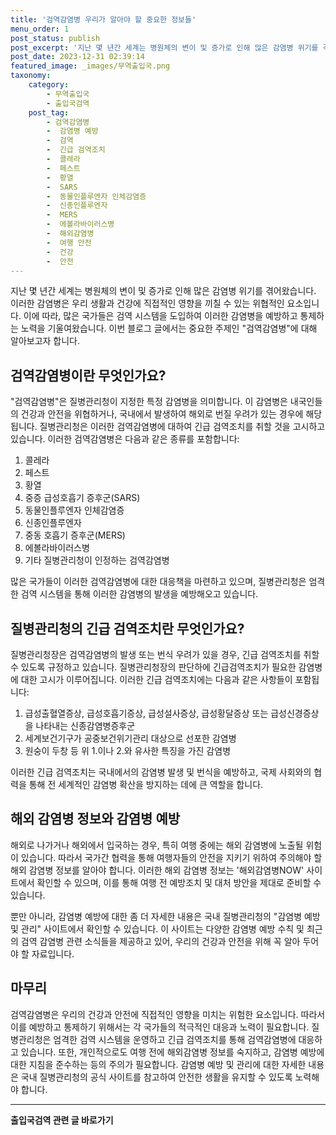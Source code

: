 ```yaml
---
title: '검역감염병 우리가 알아야 할 중요한 정보들'
menu_order: 1
post_status: publish
post_excerpt: '지난 몇 년간 세계는 병원체의 변이 및 증가로 인해 많은 감염병 위기를 겪어왔습니다. 이러한 감염병은 우리 생활과 건강에 직접적인 영향을 끼칠 수 있는 위협적인 요소입니다. 이에 따라, 많은 국가들은 검역 시스템을 도입하여 이러한 감염병을 예방하고 통제하는 노력을 기울여왔습니다. 이번 블로그 글에서는 중요한 주제인  검역감염병 에 대해 알아보고자 합니다.'
post_date: 2023-12-31 02:39:14
featured_image: _images/무역출입국.png
taxonomy:
    category:
        - 무역출입국
        - 출입국검역
    post_tag:
        - 검역감염병
        -  감염병 예방
        -  검역
        -  긴급 검역조치
        -  콜레라
        -  페스트
        -  황열
        -  SARS
        -  동물인플루엔자 인체감염증
        -  신종인플루엔자
        -  MERS
        -  에볼라바이러스병
        -  해외감염병
        -  여행 안전
        -  건강
        -  안전
---
```



지난 몇 년간 세계는 병원체의 변이 및 증가로 인해 많은 감염병 위기를 겪어왔습니다. 이러한 감염병은 우리 생활과 건강에 직접적인 영향을 끼칠 수 있는 위협적인 요소입니다. 이에 따라, 많은 국가들은 검역 시스템을 도입하여 이러한 감염병을 예방하고 통제하는 노력을 기울여왔습니다. 이번 블로그 글에서는 중요한 주제인 "검역감염병"에 대해 알아보고자 합니다.                

## 검역감염병이란 무엇인가요?

"검역감염병"은 질병관리청이 지정한 특정 감염병을 의미합니다. 이 감염병은 내국인들의 건강과 안전을 위협하거나, 국내에서 발생하여 해외로 번질 우려가 있는 경우에 해당됩니다. 질병관리청은 이러한 검역감염병에 대하여 긴급 검역조치를 취할 것을 고시하고 있습니다. 이러한 검역감염병은 다음과 같은 종류를 포함합니다:

1. 콜레라
2. 페스트
3. 황열
4. 중증 급성호흡기 증후군(SARS)
5. 동물인플루엔자 인체감염증
6. 신종인플루엔자
7. 중동 호흡기 증후군(MERS)
8. 에볼라바이러스병
9. 기타 질병관리청이 인정하는 검역감염병

많은 국가들이 이러한 검역감염병에 대한 대응책을 마련하고 있으며, 질병관리청은 엄격한 검역 시스템을 통해 이러한 감염병의 발생을 예방해오고 있습니다.

## 질병관리청의 긴급 검역조치란 무엇인가요?

질병관리청장은 검역감염병의 발생 또는 번식 우려가 있을 경우, 긴급 검역조치를 취할 수 있도록 규정하고 있습니다. 질병관리청장의 판단하에 긴급검역조치가 필요한 감염병에 대한 고시가 이루어집니다. 이러한 긴급 검역조치에는 다음과 같은 사항들이 포함됩니다:

1. 급성출혈열증상, 급성호흡기증상, 급성설사증상, 급성황달증상 또는 급성신경증상을 나타내는 신종감염병증후군
2. 세계보건기구가 공중보건위기관리 대상으로 선포한 감염병
3. 원숭이 두창 등 위 1.이나 2.와 유사한 특징을 가진 감염병

이러한 긴급 검역조치는 국내에서의 감염병 발생 및 번식을 예방하고, 국제 사회와의 협력을 통해 전 세계적인 감염병 확산을 방지하는 데에 큰 역할을 합니다.

## 해외 감염병 정보와 감염병 예방

해외로 나가거나 해외에서 입국하는 경우, 특히 여행 중에는 해외 감염병에 노출될 위험이 있습니다. 따라서 국가간 협력을 통해 여행자들의 안전을 지키기 위하여 주의해야 할 해외 감염병 정보를 알아야 합니다. 이러한 해외 감염병 정보는 '해외감염병NOW' 사이트에서 확인할 수 있으며, 이를 통해 여행 전 예방조치 및 대처 방안을 제대로 준비할 수 있습니다.

뿐만 아니라, 감염병 예방에 대한 좀 더 자세한 내용은 국내 질병관리청의 "감염병 예방 및 관리" 사이트에서 확인할 수 있습니다. 이 사이트는 다양한 감염병 예방 수칙 및 최근의 검역 감염병 관련 소식들을 제공하고 있어, 우리의 건강과 안전을 위해 꼭 알아 두어야 할 자료입니다.

## 마무리

검역감염병은 우리의 건강과 안전에 직접적인 영향을 미치는 위험한 요소입니다. 따라서 이를 예방하고 통제하기 위해서는 각 국가들의 적극적인 대응과 노력이 필요합니다. 질병관리청은 엄격한 검역 시스템을 운영하고 긴급 검역조치를 통해 검역감염병에 대응하고 있습니다. 또한, 개인적으로도 여행 전에 해외감염병 정보를 숙지하고, 감염병 예방에 대한 지침을 준수하는 등의 주의가 필요합니다. 감염병 예방 및 관리에 대한 자세한 내용은 국내 질병관리청의 공식 사이트를 참고하여 안전한 생활을 유지할 수 있도록 노력해야 합니다.
<!-- wp:separator -->
<hr class="wp-block-separator has-alpha-channel-opacity"/>
<!-- /wp:separator -->

<!-- wp:group {"backgroundColor":"base","layout":{"type":"constrained"}} -->
<div class="wp-block-group has-base-background-color has-background"><!-- wp:paragraph {"align":"center","fontSize":"medium"} -->
<p class="has-text-align-center has-large-font-size"><strong>출입국검역 관련 글 바로가기</strong></p>
<!-- /wp:paragraph -->


<!-- wp:latest-posts
{"categories":[{"id":14934,"count":19,"description":"","link":"https://uknowlaw.com/category/%ec%b6%9c%ec%9e%85%ea%b5%ad%ea%b2%80%ec%97%ad/","name":"출입국검역","slug":"출입국검역","taxonomy":"category","parent":0,"meta":[],"_links":{"self":[{"href":"https://uknowlaw.com/wp-json/wp/v2/categories/14934"}],"collection":[{"href":"https://uknowlaw.com/wp-json/wp/v2/categories"}],"about":[{"href":"https://uknowlaw.com/wp-json/wp/v2/taxonomies/category"}],"wp:post_type":[{"href":"https://uknowlaw.com/wp-json/wp/v2/posts?categories=14934"}],"curies":[{"name":"wp","href":"https://api.w.org/{rel}","templated":true}]}}],"postsToShow":100,"excerptLength":28,"postLayout":"grid","columns":2,"featuredImageAlign":"left","featuredImageSizeSlug":"large","fontSize":"small"} /--></div>
<!-- /wp:group -->